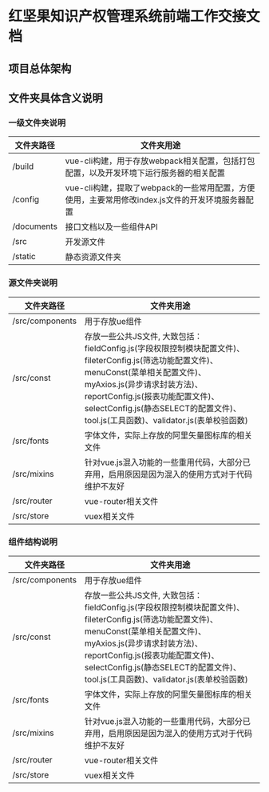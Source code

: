 # 红坚果知识产权管理系统前端工作交接文档
## 项目总体架构
## 文件夹具体含义说明
### 一级文件夹说明
| 文件夹路径    |      文件夹用途      |
|--------------|----------------------|
| /build       |vue-cli构建，用于存放webpack相关配置，包括打包配置，以及开发环境下运行服务器的相关配置  |
| /config      |vue-cli构建，提取了webpack的一些常用配置，方便使用，主要常用修改index.js文件的开发环境服务器配置|
| /documents   |接口文档以及一些组件API|
| /src         |开发源文件|
| /static      |静态资源文件夹|
### 源文件夹说明
| 文件夹路径    |      文件夹用途      |
|--------------|----------------------|
| /src/components|用于存放ue组件|
| /src/const   |存放一些公共JS文件, 大致包括：fieldConfig.js(字段权限控制模块配置文件)、fileterConfig.js(筛选功能配置文件)、menuConst(菜单相关配置文件)、myAxios.js(异步请求封装方法)、reportConfig.js(报表功能配置文件)、selectConfig.js(静态SELECT的配置文件)、tool.js(工具函数)、validator.js(表单校验函数)|
| /src/fonts   |字体文件，实际上存放的阿里矢量图标库的相关文件|
| /src/mixins  |针对vue.js混入功能的一些重用代码，大部分已弃用，启用原因是因为混入的使用方式对于代码维护不友好|
| /src/router  |vue-router相关文件|
| /src/store   |vuex相关文件|
### 组件结构说明
| 文件夹路径    |      文件夹用途      |
|--------------|----------------------|
| /src/components|用于存放ue组件|
| /src/const   |存放一些公共JS文件, 大致包括：fieldConfig.js(字段权限控制模块配置文件)、fileterConfig.js(筛选功能配置文件)、menuConst(菜单相关配置文件)、myAxios.js(异步请求封装方法)、reportConfig.js(报表功能配置文件)、selectConfig.js(静态SELECT的配置文件)、tool.js(工具函数)、validator.js(表单校验函数)|
| /src/fonts   |字体文件，实际上存放的阿里矢量图标库的相关文件|
| /src/mixins  |针对vue.js混入功能的一些重用代码，大部分已弃用，启用原因是因为混入的使用方式对于代码维护不友好|
| /src/router  |vue-router相关文件|
| /src/store   |vuex相关文件|
